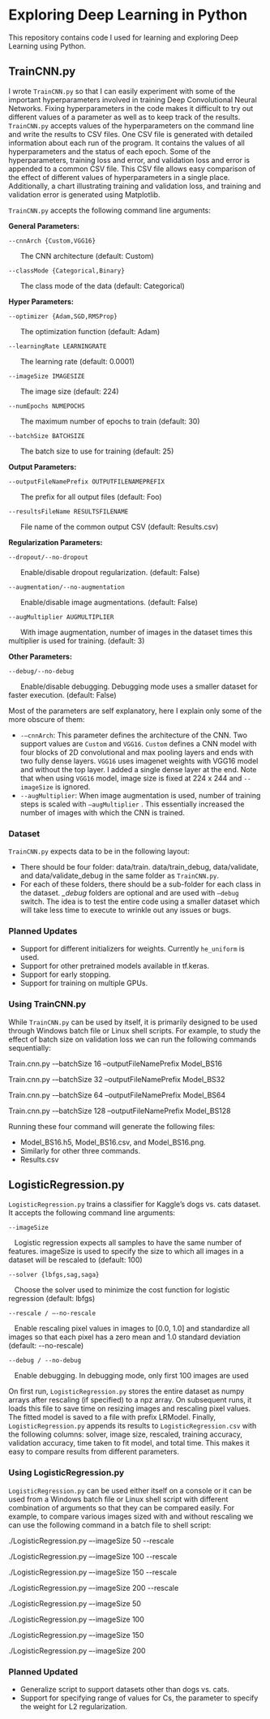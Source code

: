 # Exploring Deep Learning in Python
This repository contains code I used for learning and exploring Deep Learning using Python. 

## TrainCNN.py
I wrote `TrainCNN.py` so that I can easily experiment with some of the important hyperparameters involved in training Deep Convolutional Neural Networks. Fixing hyperparameters in the code makes it difficult to try out different values of a parameter as well as to keep track of the results. `TrainCNN.py` accepts values of the hyperparameters on the command line and write the results to CSV files. One CSV file is generated with detailed information about each run of the program. It contains the values of all hyperparameters and the status of each epoch. Some of the hyperparameters, training loss and error, and validation loss and error is appended to a common CSV file. This CSV file allows easy comparison of the effect of different values of hyperparameters in a single place. Additionally, a chart illustrating training and validation loss, and training and validation error is generated using Matplotlib.

`TrainCNN.py` accepts the following command line arguments:

**General Parameters:**

`--cnnArch {Custom,VGG16}`

&nbsp;  &nbsp;  &nbsp; The CNN architecture (default: Custom)

`--classMode {Categorical,Binary}`

&nbsp;  &nbsp;  &nbsp; The class mode of the data (default: Categorical)

**Hyper Parameters:**

`--optimizer {Adam,SGD,RMSProp}`

&nbsp;  &nbsp;  &nbsp; The optimization function (default: Adam)

`--learningRate LEARNINGRATE`

&nbsp;  &nbsp;  &nbsp; The learning rate (default: 0.0001)

`--imageSize IMAGESIZE`

&nbsp;  &nbsp;  &nbsp; The image size (default: 224)

`--numEpochs NUMEPOCHS`

&nbsp;  &nbsp;  &nbsp; The maximum number of epochs to train (default: 30)

`--batchSize BATCHSIZE`

&nbsp;  &nbsp;  &nbsp; The batch size to use for training (default: 25)

**Output Parameters:**

`--outputFileNamePrefix OUTPUTFILENAMEPREFIX`

&nbsp;  &nbsp;  &nbsp; The prefix for all output files (default: Foo)

`--resultsFileName RESULTSFILENAME`

&nbsp;  &nbsp;  &nbsp; File name of the common output CSV (default: Results.csv)

**Regularization Parameters:**

`--dropout/--no-dropout`

&nbsp;  &nbsp;  &nbsp; Enable/disable dropout regularization. (default: False)

`--augmentation/--no-augmentation`

&nbsp;  &nbsp;  &nbsp; Enable/disable image augmentations. (default: False)

`--augMultiplier AUGMULTIPLIER`

&nbsp;  &nbsp;  &nbsp; With image augmentation, number of images in the dataset times this multiplier is used for training. (default: 3)

**Other Parameters:**

`--debug/--no-debug`

 &nbsp;  &nbsp;  &nbsp; Enable/disable debugging. Debugging mode uses a smaller dataset for faster execution. (default: False)

Most of the parameters are self explanatory, here I explain only some of the more obscure of them:
* `-–cnnArch`: This parameter defines the architecture of the CNN. Two support values are `Custom` and `VGG16`. `Custom` defines a CNN model with four blocks of 2D convolutional and max pooling layers and ends with two fully dense layers. `VGG16` uses imagenet weights with VGG16 model and without the top layer. I added a single dense layer at the end. Note that when using `VGG16` model, image size is fixed at 224 x 244 and `--imageSize` is ignored.
* `--augMultiplier`: When image augmentation is used, number of training steps is scaled with `–augMultiplier` . This essentially increased the number of images with which the CNN is trained.

### Dataset
`TrainCNN.py` expects data to be in the following layout:
* There should be four folder: data/train. data/train_debug, data/validate, and data/validate_debug in the same folder as `TrainCNN.py`.
* For each of these folders, there should be a sub-folder for each class in the dataset.
*_debug* folders are optional and are used with `–debug` switch. The idea is to test the entire code using a smaller dataset which will take less time to execute to wrinkle out any issues or bugs.

### Planned Updates
* Support for different initializers for weights. Currently `he_uniform` is used.
* Support for other pretrained models available in tf.keras.
* Support for early stopping.
* Support for training on multiple GPUs.

### Using TrainCNN.py
While `TrainCNN.py` can be used by itself, it is primarily designed to be used through Windows batch file or Linux shell scripts. For example, to study the effect of batch size on validation loss we can run the following commands sequentially:

Train.cnn.py -–batchSize 16 –outputFileNamePrefix Model_BS16

Train.cnn.py -–batchSize 32 –outputFileNamePrefix Model_BS32

Train.cnn.py -–batchSize 64 –outputFileNamePrefix Model_BS64

Train.cnn.py -–batchSize 128 –outputFileNamePrefix Model_BS128

Running these four command will generate the following files:
* Model_BS16.h5, Model_BS16.csv, and Model_BS16.png.
* Similarly for other three commands.
* Results.csv

## LogisticRegression.py
`LogisticRegression.py` trains a classifier for Kaggle’s dogs vs. cats dataset. It accepts the following command line arguments:

`--imageSize`

&nbsp;&nbsp;&nbsp;Logistic regression expects all samples to have the same number of features. imageSize is used to specify the size to which all images in a dataset will be rescaled to (default: 100)

`--solver {lbfgs,sag,saga}`

&nbsp;&nbsp;&nbsp;Choose the solver used to minimize the cost function for logistic regression (default: lbfgs)

`--rescale / –-no-rescale`

&nbsp;&nbsp;&nbsp;Enable rescaling pixel values in images to [0.0, 1.0] and standardize all images so that each pixel has a zero mean and 1.0 standard deviation (default: --no-rescale)

`--debug / --no-debug`

&nbsp;&nbsp;&nbsp;Enable debugging. In debugging mode, only first 100 images are used

On first run, `LogisticRegression.py` stores the entire dataset as numpy arrays after rescaling (if specified) to a npz array. On subsequent runs, it loads this file to save time on resizing images and rescaling pixel values. The fitted model is saved to a file with prefix LRModel. Finally, `LogisticRegression.py` appends its results to `LogisticRegression.csv` with the following columns: solver, image size, rescaled, training accuracy, validation accuracy, time taken to fit model, and total time. This makes it easy to compare results from different parameters.

### Using LogisticRegression.py

`LogisticRegression.py` can be used either itself on a console or it can be used from a Windows batch file or Linux shell script with different combination of arguments so that they can be compared easily. For example, to compare various images sized with and without rescaling we can use the following command in a batch file to shell script:

./LogisticRegression.py –-imageSize 50 --rescale

./LogisticRegression.py –-imageSize 100 --rescale

./LogisticRegression.py –-imageSize 150 --rescale

./LogisticRegression.py –-imageSize 200 --rescale

./LogisticRegression.py –-imageSize 50

./LogisticRegression.py –-imageSize 100

./LogisticRegression.py –-imageSize 150

./LogisticRegression.py –-imageSize 200

### Planned Updated
* Generalize script to support datasets other than dogs vs. cats.
* Support for specifying range of values for Cs, the parameter to specify the weight for L2 regularization.